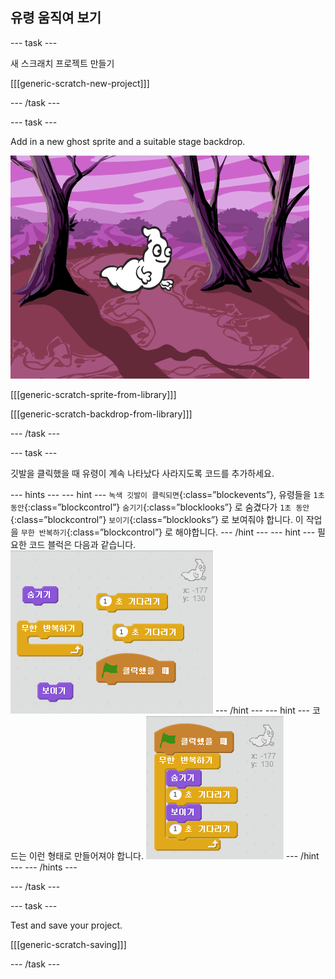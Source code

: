 ## 유령 움직여 보기

\--- task \---

새 스크래치 프로젝트 만들기

[[[generic-scratch-new-project]]]

\--- /task \---

\--- task \---

Add in a new ghost sprite and a suitable stage backdrop.

![screenshot](images/ghost-ghost.png)

[[[generic-scratch-sprite-from-library]]]

[[[generic-scratch-backdrop-from-library]]]

\--- /task \---

\--- task \---

깃발을 클릭했을 때 유령이 계속 나타났다 사라지도록 코드를 추가하세요.

\--- hints \--- \--- hint \--- `녹색 깃발이 클릭되면`{:class=”blockevents”}, 유령들을 `1초 동안`{:class=”blockcontrol”} `숨기기`{:class=”blocklooks”} 로 숨겼다가 `1초 동안`{:class=”blockcontrol”} `보이기`{:class=”blocklooks”} 로 보여줘야 합니다. 이 작업을 `무한 반복하기`{:class=”blockcontrol”} 로 해야합니다. \--- /hint \--- \--- hint \--- 필요한 코드 블럭은 다음과 같습니다. ![screenshot](images/ghost-appear-blocks.png) \--- /hint \--- \--- hint \--- 코드는 이런 형태로 만들어져야 합니다. ![screenshot](images/ghost-appear-code.png) \--- /hint \--- \--- /hints \---

\--- /task \---

\--- task \---

Test and save your project.

[[[generic-scratch-saving]]]

\--- /task \---